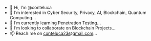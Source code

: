 - 👋 Hi, I’m @conteluca
- 👀 I’m interested in Cyber Security, Privacy, AI, Blockchain, Quantum Computing...
- 🌱 I’m currently learning Penetration Testing...
- 💞️ I’m looking to collaborate on Blockchain Projects...
- 📫 Reach me on conteluca23@gmail.com...

<!---
conteluca/conteluca is a ✨ special ✨ repository because its `README.md` (this file) appears on your GitHub profile.
You can click the Preview link to take a look at your changes.
--->
